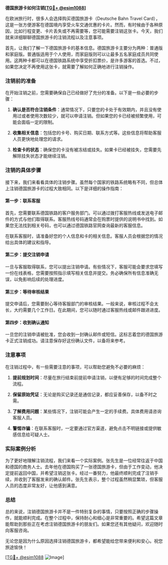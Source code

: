 **德国旅游卡如何注销[[TG💪+ @esim1088](https://t.me/s/esim1088)]**

在欧洲旅行时，很多人会选择购买德国旅游卡（Deutsche Bahn Travel Card），这是一张方便游客在德国境内享受火车交通优惠的卡片。然而，有时候由于各种原因，比如行程变更、卡片丢失或不再需要等，您可能需要注销这张卡。今天，我们就来详细聊聊德国旅游卡的注销流程以及注意事项。

首先，让我们了解一下德国旅游卡的基本信息。德国旅游卡主要分为两种：普通版和家庭版。普通版适用于个人使用，而家庭版则可以让最多五名家庭成员共同使用。这两种卡都可以在德国铁路系统中享受折扣票价，是许多游客的首选。不过，如果您决定不再使用这张卡，就需要了解如何正确地进行注销操作。

### 注销前的准备

在开始注销之前，您需要确保自己已经做好了充分的准备。以下是一些必要的步骤：

1. **确认是否符合注销条件**：通常情况下，只要您的卡处于有效期内，并且没有使用过或者使用次数较少，就可以申请注销。但如果您的卡已经被频繁使用，可能会面临一定的限制。

2. **收集相关信息**：包括您的卡号、购买日期、联系方式等。这些信息将帮助客服人员更快地处理您的请求。

3. **检查卡的状态**：确保您的卡没有被冻结或挂失。如果卡已经被挂失，您需要先解除挂失状态才能继续注销。

### 注销的具体步骤

接下来，我们来看看具体的注销步骤。虽然每个国家的铁路系统略有不同，但总体上注销德国旅游卡的过程大致相同。以下是详细的操作指南：

#### 第一步：联系客服

首先，您需要联系德国铁路的客户服务部门。可以通过拨打客服热线或发送电子邮件的方式与他们取得联系。客服热线号码通常会在购票时提供的说明书中找到。如果您无法找到相关号码，也可以通过德国铁路官网查询最新的客服信息。

在联系客服时，请准备好您的个人信息和卡的相关信息。客服人员会根据您的情况给出具体的建议和指导。

#### 第二步：提交注销申请

一旦与客服取得联系，您可以提出注销申请。有些情况下，客服可能会要求您填写一份在线表格，您需要按照指示填写相关信息并提交。务必确保所有信息准确无误，以免影响后续的处理进度。

#### 第三步：等待审核结果

提交申请后，您需要耐心等待客服部门的审核结果。一般来说，审核过程不会太长，大约需要几个工作日。在此期间，您可以随时通过客服热线或邮件跟进进度。

#### 第四步：收到确认通知

一旦您的注销申请被批准，您会收到一封确认邮件或短信。这标志着您的德国旅游卡正式注销成功。请注意保存好这份确认文件，以备将来参考。

### 注意事项

在注销过程中，有一些需要注意的事项，可以帮助您避免不必要的麻烦：

1. **提前规划时间**：尽量在旅行结束前提前申请注销，以便有足够的时间完成整个流程。

2. **保留原始凭证**：无论是购买记录还是通信记录，都应妥善保存，以备不时之需。

3. **了解费用问题**：某些情况下，注销可能会产生一定的手续费。具体费用请咨询客服人员。

4. **警惕诈骗**：在联系客服时，一定要通过官方渠道，避免点击不明链接或提供敏感信息给可疑人士。

### 实际案例分析

为了更好地理解注销流程，我们来看一个实际案例。张先生是一位经常往返于中国和德国的商务人士。去年他在德国购买了一张德国旅游卡，但由于工作变动，他决定提前返回中国，并希望注销这张卡。经过一番努力，他最终顺利完成了注销手续，并收到了客服发来的确认邮件。张先生表示，整个过程虽然稍显繁琐，但客服人员的态度非常友好，让他感到满意。

### 总结

总的来说，注销德国旅游卡并不是一件特别复杂的事情，只要按照正确的步骤操作，就能顺利完成。在整个过程中，保持耐心和细心是非常重要的。希望这篇文章能帮助到那些正在考虑注销德国旅游卡的朋友们。如果您还有其他疑问，欢迎随时向客服咨询。

无论您是因为什么原因选择注销德国旅游卡，都希望能给您带来便利和安心。祝您旅途愉快！

[[TG💪+ @esim1088](https://t.me/s/esim1088) ![Image](https://i.postimg.cc/4NQfJmqS/Snipaste-2025-05-13-00-14-12.png)]